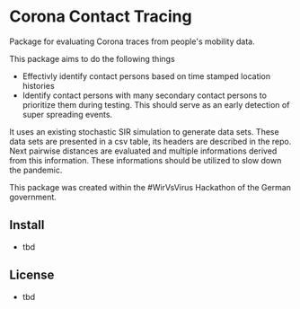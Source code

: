 # Corona Contact Tracing

Package for evaluating Corona traces from people's mobility data.

This package aims to do the following things

- Effectivly identify contact persons based on time stamped location histories
- Identify contact persons with many secondary contact persons to prioritize them during testing.
This should serve as an early detection of super spreading events.

It uses an existing stochastic SIR simulation to generate data sets.
These data sets are presented in a csv table, its headers are described in the repo.
Next pairwise distances are evaluated and multiple informations derived from this information.
These informations should be utilized to slow down the pandemic.

This package was created within the #WirVsVirus Hackathon of the German government.

## Install

- tbd

## License

- tbd
